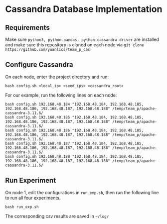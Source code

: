 # Cassandra Database Implementation

## Requirements

Make sure `python3, python-pandas, python-cassandra-driver` are installed and make sure this repository is cloned on each node via `git clone https://github.com/yuanlics/team_p_cas`
    
## Configure Cassandra

On each node, enter the project directory and run:

    bash config.sh <local_ip> <seed_ips> <cassandra_root>
    
For our example, run the following lines on each node:

    bash config.sh 192.168.48.184 "192.168.48.184, 192.168.48.185, 192.168.48.186, 192.168.48.187, 192.168.48.188" /temp/team_p/apache-cassandra-3.11.6/
    bash config.sh 192.168.48.185 "192.168.48.184, 192.168.48.185, 192.168.48.186, 192.168.48.187, 192.168.48.188" /temp/team_p/apache-cassandra-3.11.6/
    bash config.sh 192.168.48.186 "192.168.48.184, 192.168.48.185, 192.168.48.186, 192.168.48.187, 192.168.48.188" /temp/team_p/apache-cassandra-3.11.6/
    bash config.sh 192.168.48.187 "192.168.48.184, 192.168.48.185, 192.168.48.186, 192.168.48.187, 192.168.48.188" /temp/team_p/apache-cassandra-3.11.6/
    bash config.sh 192.168.48.188 "192.168.48.184, 192.168.48.185, 192.168.48.186, 192.168.48.187, 192.168.48.188" /temp/team_p/apache-cassandra-3.11.6/
   
## Run Experiment

On node 1, edit the configurations in `run_exp.sh`, then run the following line to run all four experiments.

    bash run_exp.sh
    
The corresponding csv results are saved in `~/log/`